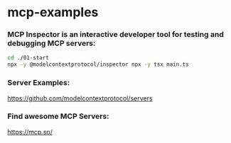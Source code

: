 # mcp-examples

### MCP Inspector is an interactive developer tool for testing and debugging MCP servers:
```bash
cd ./01-start
npx -y @modelcontextprotocol/inspector npx -y tsx main.ts
```

### Server Examples:
https://github.com/modelcontextprotocol/servers

### Find awesome MCP Servers:
https://mcp.so/
